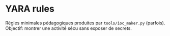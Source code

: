 # YARA rules

Règles minimales pédagogiques produites par `tools/ioc_maker.py` (parfois).  
Objectif: montrer une activité sécu sans exposer de secrets.
